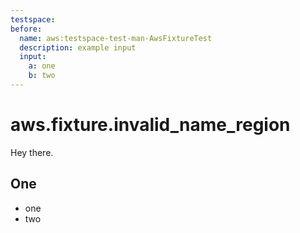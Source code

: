 ```yaml
---
testspace:
before:
  name: aws:testspace-test-man-AwsFixtureTest
  description: example input
  input: 
    a: one
    b: two
---
```


# aws.fixture.invalid_name_region
Hey there. 

## One
- one
- two
